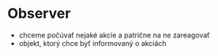 # Observer
* chceme počúvať nejaké akcie a patrične na ne zareagovať
* objekt, ktorý chce byť informovaný o akciách